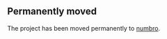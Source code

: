 ## Permanently moved

The project has been moved permanently to [numbro](https://github.com/BenjaminVanRyseghem/numbro).
